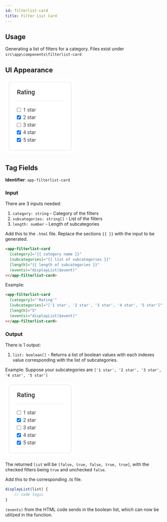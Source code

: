 ```yaml
---
id: filterlist-card
title: Filter List Card
---
```


## Usage

Generating a list of filters for a category. Files exist under `src\app\components\filterlist-card`

## UI Appearance

![alt text](../static/img/examples/filterlist-card.PNG "Filter List Card")

## Tag Fields

**Identifier**: `app-filterlist-card`

### Input

There are 3 inputs needed:

1. `category: string` - Category of the filters
2. `subcategories: string[]` - List of the filters
3. `length: number` - Length of subcategories

Add this to the `.html` file. Replace the sections `{{ }}` with the input to be generated.

```html
<app-filterlist-card
  [category]="{{ category name }}"
  [subcategories]="{{ list of subcategories }}"
  [length]="{{ length of subcategories }}"
  (events)="displayList($event)"
></app-filterlist-card>
```

Example:

```html
<app-filterlist-card
  [category]="'Rating'"
  [subcategories]="['1 star', '2 star', '3 star', '4 star', '5 star']"
  [length]="5"
  (events)="displayList($event)"
></app-filterlist-card>
```

### Output

There is 1 output:

1. `list: boolean[]` - Returns a list of boolean values with each indexes value corresponding with the list of subcategories.

Example:
Suppose your subcategories are `['1 star', '2 star', '3 star', '4 star', '5 star']`

![alt text](../static/img/examples/filterlist-card.PNG "Logo Title Text 1")

The returned `list` will be `[false, true, false, true, true]`, with the checked filters being `true` and unchecked `false`.

Add this to the corresponding _.ts_ file.

```javascript
displayList(list) {
    // code logic
}
```

`(events)` from the HTML code sends in the boolean list, which can now be utilized in the function.
